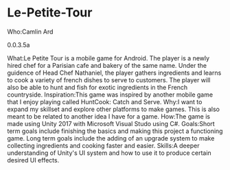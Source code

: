 # Le-Petite-Tour

Who:Camlin Ard

0.0.3.5a

What:Le Petite Tour is a mobile game for Android.  The player is a newly hired chef for a Parisian cafe and bakery of the same name.  Under the guidence of Head Chef Nathaniel, the player gathers ingredients and learns to cook a variety of french dishes to serve to customers.  The player will also be able to hunt and fish for exotic ingredients in the French countryside.
Inspiration:This game was inspired by another mobile game that I enjoy playing called HuntCook: Catch and Serve.
Why:I want to expand my skillset and explore other platforms to make games.  This is also meant to be related to another idea I have for a game.
How:The game is made using Unity 2017 with Microsoft Visual Studo using C#.
Goals:Short term goals include finishing the basics and making this project a functioning game. Long term goals include the adding of an upgrade system to make collecting ingredients and cooking faster and easier.
Skills:A deeper understanding of Unity's UI system and how to use it to produce certain desired UI effects.
